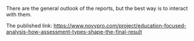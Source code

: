 There are the general outlook of the reports, but the best way is to interact with them.

The published link: https://www.novypro.com/project/education-focused-analysis-how-assessment-types-shape-the-final-result
